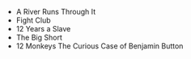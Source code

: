 - A River Runs Through It
- Fight Club
- 12 Years a Slave
- The Big Short
- 12 Monkeys
The Curious Case of Benjamin Button
